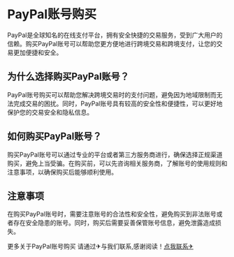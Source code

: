 # PayPal账号购买

PayPal是全球知名的在线支付平台，拥有安全快捷的交易服务，受到广大用户的信赖。购买PayPal账号可以帮助您更方便地进行跨境交易和跨境支付，让您的交易更加便捷和安全。

## 为什么选择购买PayPal账号？

PayPal账号购买可以帮助您解决跨境交易时的支付问题，避免因为地域限制而无法完成交易的困扰。同时，PayPal账号具有较高的安全性和便捷性，可以更好地保护您的交易安全和隐私信息。

## 如何购买PayPal账号？

购买PayPal账号可以通过专业的平台或者第三方服务商进行，确保选择正规渠道购买，避免上当受骗。在购买前，可以先咨询相关服务商，了解账号的使用规则和注意事项，以确保购买后能够顺利使用。

## 注意事项

在购买PayPal账号时，需要注意账号的合法性和安全性，避免购买到非法账号或者存在安全隐患的账号。同时，购买后需要妥善保管账号信息，避免泄露造成损失。

更多关于PayPal账号购买 请通过✈与我们联系,感谢阅读！[点我联系✈](https://en.G208.com)